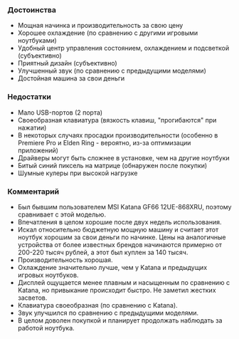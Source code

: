 ### **Достоинства**

*   Мощная начинка и производительность за свою цену
*   Хорошее охлаждение (по сравнению с другими игровыми ноутбуками)
*   Удобный центр управления состоянием, охлаждением и подсветкой (субъективно)
*   Приятный дизайн (субъективно)
*   Улучшенный звук (по сравнению с предыдущими моделями)
*   Достойная машина за свои деньги

### **Недостатки**

*   Мало USB-портов (2 порта)
*   Своеобразная клавиатура (вязкость клавиш, "прогибаются" при нажатии)
*   В некоторых случаях просадки производительности (особенно в Premiere Pro и Elden Ring - вероятно, из-за оптимизации приложений)
*   Драйверы могут быть сложнее в установке, чем на другие ноутбуки
*   Битый синий пиксель на матрице (обнаружен после покупки)
*   Шумные кулеры при высокой нагрузке

### **Комментарий**

*   Был бывшим пользователем MSI Katana GF66 12UE-868XRU, поэтому сравнивает с этой моделью.
*   Впечатления в целом хорошие после двух недель использования.
*   Искал относительно бюджетную мощную машину и считает этот ноутбук хорошим за свои деньги по начинке. Цены на аналогичные устройства от более известных брендов начинаются примерно от 200-220 тысяч рублей, а этот был куплен за 140 тысяч.
*   Производительность хорошая.
*   Охлаждение значительно лучше, чем у Katana и предыдущих игровых ноутбуков.
*   Дисплей ощущается менее плавным и насыщенным по сравнению с Katana, но привыкание происходит быстро. Не заметил жестких засветов.
*   Клавиатура своеобразная (по сравнению с Katana).
*   Звук улучшился по сравнению с предыдущими моделями.
*   В целом доволен покупкой и планирует продолжать наблюдать за работой ноутбука.

